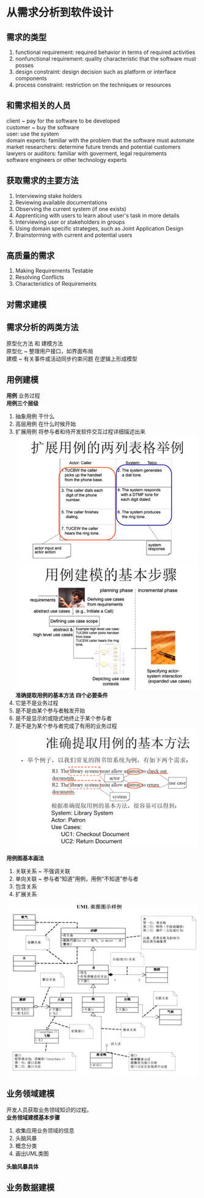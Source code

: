 # 从需求分析到软件设计  

## 需求的类型 
1. functional requirement:  required behavior in terms of required activities  
2. nonfunctional requirement: quality characteristic that the software must posses  
3. design constraint: design decision such as platform or interface components  
4. process constraint: restriction on the techniques or resources  

## 和需求相关的人员
client ~ pay for the software to be developed  
customer ~ buy the software  
user: use the system   
domain experts: familiar with the problem that the software must automate  
market researchers: determine future trends and potential customers  
lawyers or auditors: familiar with goverment, legal requirements  
software engineers or other technology experts  

## 获取需求的主要方法  
1. Interviewing stake holders
2. Reviewing available documentations  
3. Observing the current system (if one exists)
4. Apprenticing with users to learn about user's task in more details
5. Interviewing user or stakeholders in groups
6. Using domain specific strategies, such as Joint Application Design
7. Brainstorming with current and potential users

## 高质量的需求  
1. Making Requirements Testable     
2. Resolving Conflicts          
3. Characteristics of Requirements          

## 对需求建模  

## 需求分析的两类方法  
原型化方法 和 建模方法  
原型化 ~  整理用户接口，如界面布局  
建模 ~ 有关事件或活动同步约束问题 在逻辑上形成模型  

## 用例建模  
**用例** 
业务过程  
**用例三个层级** 
1. 抽象用例  干什么 
2. 高层用例  在什么时候开始
3. 扩展用例  将参与者和待开发软件交互过程详细描述出来  
![](../../attachments/2021-07-16-16-23-43.png)  
![](../../attachments/2021-07-16-16-24-38.png) 
**准确提取用例的基本方法**
**四个必要条件**  
1. 它是不是业务过程
2. 是不是由某个参与者触发开始
3. 是不是显示的或隐式地终止于某个参与者
4. 是不是为某个参与者完成了有用的业务过程 
![](../../attachments/2021-07-16-16-33-58.png)

**用例图基本画法**   
1. 关联关系 ~ 不强调关联
2. 单向关联 ~ 参与者“知道”用例，用例“不知道”参与者
3. 包含关系  
4. 扩展关系 

![](../../attachments/2021-07-16-16-40-30.png) 



## 业务领域建模  
开发人员获取业务领域知识的过程。  
**业务领域建模基本步骤**    
1. 收集应用业务领域的信息  
2. 头脑风暴
3. 概念分类  
4. 画出UML类图

**头脑风暴具体**  



## 业务数据建模  
